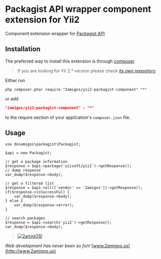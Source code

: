 Packagist API wrapper component extension for Yii2
======================

Component extension wrapper for [Packagist API](http://packagist.org/)

Installation
------------
The preferred way to install this extension is through [composer](http://getcomposer.org/download/).

> If you are looking for Yii 2.* version please check [its own repository](https://github.com/2amigos/yii2-packagist-component)

Either run

```
php composer.phar require "2amigos/yii2-packagist-component" "*"
```
or add

```json
"2amigos/yii2-packagist-component" : "*"
```

to the require section of your application's `composer.json` file.

Usage
-----

```
use dosamigos\packagist\Packagist;

$api = new Packagist;

// get a package information  
$response = $api->package('yiisoft/yii2`)->getResponse();  
// dump response  
var_dump($response->body);

// get a filtered list  
$response = $api->all(['vendor' => '2amigos'])->getResponse();
if($response->isSuccessFul) {
    var_dump($response->body);
} else {
    var_dump($response->error);
}

// search packages
$response = $api->search('yii2')->getResponse();  
var_dump($response->body);  
```


> [![2amigOS!](http://www.gravatar.com/avatar/55363394d72945ff7ed312556ec041e0.png)](http://www.2amigos.us)

<i>Web development has never been so fun!</i>
[www.2amigos.us](http://www.2amigos.us)